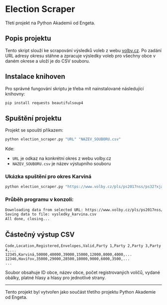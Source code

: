 # Election Scraper

Třetí projekt na Python Akademii od Engeta.

## Popis projektu
Tento skript slouží ke scrapování výsledků voleb z webu [volby.cz](https://www.volby.cz/). Po zadání URL adresy okresu stáhne a zpracuje výsledky voleb pro všechny obce v daném okrese a uloží je do CSV souboru.

## Instalace knihoven
Pro správné fungování skriptu je třeba mít nainstalované následující knihovny:

```sh
pip install requests beautifulsoup4
```

## Spuštění projektu
Projekt se spouští příkazem:

```sh
python election_scraper.py "URL" "NAZEV_SOUBORU.csv"
```

Kde:
- `URL` je odkaz na konkrétní okres z webu volby.cz
- `NAZEV_SOUBORU.csv` je název výstupního souboru

### Ukázka spuštění pro okres Karviná

```sh
python election_scraper.py "https://www.volby.cz/pls/ps2017nss/ps32?xjazyk=CZ&xkraj=14&xnumnuts=8103" "vysledky_karvina.csv"
```

### Průběh programu v konzoli:
```sh
Downloading data from selected URL: https://www.volby.cz/pls/ps2017nss/ps32?xjazyk=CZ&xkraj=14&xnumnuts=8103
Saving data to file: vysledky_karvina.csv
All done, closing...
```

## Částečný výstup CSV

```csv
Code,Location,Registered,Envelopes,Valid,Party 1,Party 2,Party 3,Party 4,...
12345,Karviná,50000,40000,39000,15000,12000,8000,4000,...
12346,Havířov,35000,29000,28500,10000,9000,6000,3500,...
...
```

Soubor obsahuje ID obce, název obce, počet registrovaných voličů, vydané obálky, platné hlasy a hlasy pro jednotlivé strany.

---

Tento projekt byl vytvořen jako součást třetího projektu Python Akademie od Engeta.


